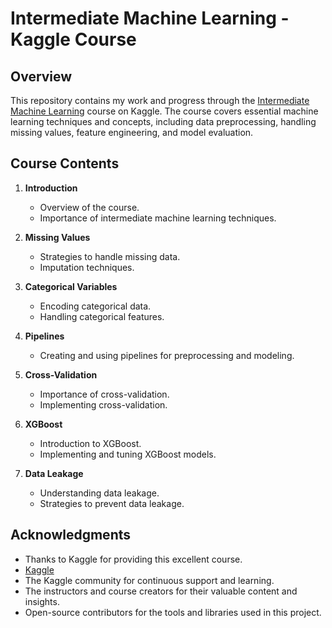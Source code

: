 # Intermediate Machine Learning - Kaggle Course

## Overview

This repository contains my work and progress through the [Intermediate Machine Learning](https://www.kaggle.com/learn/intermediate-machine-learning) course on Kaggle. The course covers essential machine learning techniques and concepts, including data preprocessing, handling missing values, feature engineering, and model evaluation.

## Course Contents

1. **Introduction**
   - Overview of the course.
   - Importance of intermediate machine learning techniques.

2. **Missing Values**
   - Strategies to handle missing data.
   - Imputation techniques.

3. **Categorical Variables**
   - Encoding categorical data.
   - Handling categorical features.

4. **Pipelines**
   - Creating and using pipelines for preprocessing and modeling.

5. **Cross-Validation**
   - Importance of cross-validation.
   - Implementing cross-validation.

6. **XGBoost**
   - Introduction to XGBoost.
   - Implementing and tuning XGBoost models.
  
7. **Data Leakage**
   - Understanding data leakage.
   - Strategies to prevent data leakage.

## Acknowledgments

- Thanks to Kaggle for providing this excellent course.
- [Kaggle](https://www.kaggle.com/)
- The Kaggle community for continuous support and learning.
- The instructors and course creators for their valuable content and insights.
- Open-source contributors for the tools and libraries used in this project.
